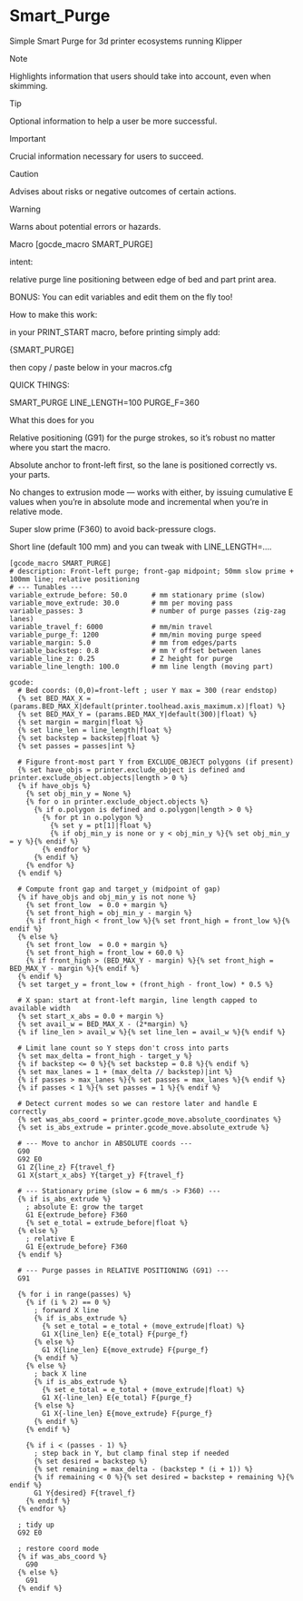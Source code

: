 # Smart_Purge
Simple Smart Purge for 3d printer ecosystems running Klipper

> [!NOTE]
> Highlights information that users should take into account, even when skimming.

> [!TIP]
> Optional information to help a user be more successful.

> [!IMPORTANT]
> Crucial information necessary for users to succeed.

> [!CAUTION]
> Advises about risks or negative outcomes of certain actions.

> [!WARNING]
> Warns about potential errors or hazards.

Macro [gocde_macro SMART_PURGE]

intent:

relative purge line positioning between edge of bed and part print area.


BONUS: You can edit variables and edit them on the fly too!

How to make this work:

in your PRINT_START macro, before printing simply add:

{SMART_PURGE]

then copy / paste below in your macros.cfg


QUICK THINGS:

SMART_PURGE LINE_LENGTH=100 PURGE_F=360

What this does for you

Relative positioning (G91) for the purge strokes, so it’s robust no matter where you start the macro.

Absolute anchor to front-left first, so the lane is positioned correctly vs. your parts.

No changes to extrusion mode — works with either, by issuing cumulative E values when you’re in absolute mode and incremental when you’re in relative mode.

Super slow prime (F360) to avoid back-pressure clogs.

Short line (default 100 mm) and you can tweak with LINE_LENGTH=….

```
[gcode_macro SMART_PURGE]
# description: Front-left purge; front-gap midpoint; 50mm slow prime + 100mm line; relative positioning
# --- Tunables ---
variable_extrude_before: 50.0      # mm stationary prime (slow)
variable_move_extrude: 30.0        # mm per moving pass
variable_passes: 3                 # number of purge passes (zig-zag lanes)
variable_travel_f: 6000            # mm/min travel
variable_purge_f: 1200             # mm/min moving purge speed
variable_margin: 5.0               # mm from edges/parts
variable_backstep: 0.8             # mm Y offset between lanes
variable_line_z: 0.25              # Z height for purge
variable_line_length: 100.0        # mm line length (moving part)

gcode:
  # Bed coords: (0,0)=front-left ; user Y max = 300 (rear endstop)
  {% set BED_MAX_X = (params.BED_MAX_X|default(printer.toolhead.axis_maximum.x)|float) %}
  {% set BED_MAX_Y = (params.BED_MAX_Y|default(300)|float) %}
  {% set margin = margin|float %}
  {% set line_len = line_length|float %}
  {% set backstep = backstep|float %}
  {% set passes = passes|int %}

  # Figure front-most part Y from EXCLUDE_OBJECT polygons (if present)
  {% set have_objs = printer.exclude_object is defined and printer.exclude_object.objects|length > 0 %}
  {% if have_objs %}
    {% set obj_min_y = None %}
    {% for o in printer.exclude_object.objects %}
      {% if o.polygon is defined and o.polygon|length > 0 %}
        {% for pt in o.polygon %}
          {% set y = pt[1]|float %}
          {% if obj_min_y is none or y < obj_min_y %}{% set obj_min_y = y %}{% endif %}
        {% endfor %}
      {% endif %}
    {% endfor %}
  {% endif %}

  # Compute front gap and target_y (midpoint of gap)
  {% if have_objs and obj_min_y is not none %}
    {% set front_low  = 0.0 + margin %}
    {% set front_high = obj_min_y - margin %}
    {% if front_high < front_low %}{% set front_high = front_low %}{% endif %}
  {% else %}
    {% set front_low  = 0.0 + margin %}
    {% set front_high = front_low + 60.0 %}
    {% if front_high > (BED_MAX_Y - margin) %}{% set front_high = BED_MAX_Y - margin %}{% endif %}
  {% endif %}
  {% set target_y = front_low + (front_high - front_low) * 0.5 %}

  # X span: start at front-left margin, line length capped to available width
  {% set start_x_abs = 0.0 + margin %}
  {% set avail_w = BED_MAX_X - (2*margin) %}
  {% if line_len > avail_w %}{% set line_len = avail_w %}{% endif %}

  # Limit lane count so Y steps don't cross into parts
  {% set max_delta = front_high - target_y %}
  {% if backstep <= 0 %}{% set backstep = 0.8 %}{% endif %}
  {% set max_lanes = 1 + (max_delta // backstep)|int %}
  {% if passes > max_lanes %}{% set passes = max_lanes %}{% endif %}
  {% if passes < 1 %}{% set passes = 1 %}{% endif %}

  # Detect current modes so we can restore later and handle E correctly
  {% set was_abs_coord = printer.gcode_move.absolute_coordinates %}
  {% set is_abs_extrude = printer.gcode_move.absolute_extrude %}

  # --- Move to anchor in ABSOLUTE coords ---
  G90
  G92 E0
  G1 Z{line_z} F{travel_f}
  G1 X{start_x_abs} Y{target_y} F{travel_f}

  # --- Stationary prime (slow = 6 mm/s -> F360) ---
  {% if is_abs_extrude %}
    ; absolute E: grow the target
    G1 E{extrude_before} F360
    {% set e_total = extrude_before|float %}
  {% else %}
    ; relative E
    G1 E{extrude_before} F360
  {% endif %}

  # --- Purge passes in RELATIVE POSITIONING (G91) ---
  G91

  {% for i in range(passes) %}
    {% if (i % 2) == 0 %}
      ; forward X line
      {% if is_abs_extrude %}
        {% set e_total = e_total + (move_extrude|float) %}
        G1 X{line_len} E{e_total} F{purge_f}
      {% else %}
        G1 X{line_len} E{move_extrude} F{purge_f}
      {% endif %}
    {% else %}
      ; back X line
      {% if is_abs_extrude %}
        {% set e_total = e_total + (move_extrude|float) %}
        G1 X{-line_len} E{e_total} F{purge_f}
      {% else %}
        G1 X{-line_len} E{move_extrude} F{purge_f}
      {% endif %}
    {% endif %}

    {% if i < (passes - 1) %}
      ; step back in Y, but clamp final step if needed
      {% set desired = backstep %}
      {% set remaining = max_delta - (backstep * (i + 1)) %}
      {% if remaining < 0 %}{% set desired = backstep + remaining %}{% endif %}
      G1 Y{desired} F{travel_f}
    {% endif %}
  {% endfor %}

  ; tidy up
  G92 E0

  ; restore coord mode
  {% if was_abs_coord %}
    G90
  {% else %}
    G91
  {% endif %}
```
